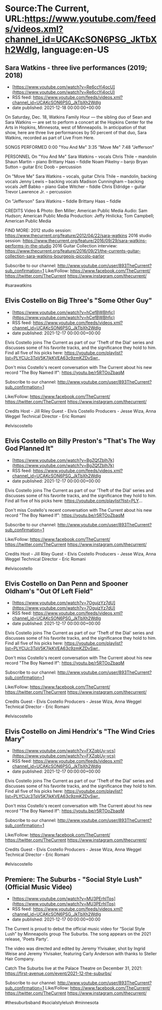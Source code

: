 # Source:The Current, URL:https://www.youtube.com/feeds/videos.xml?channel_id=UCAKcSON6PSG_JkTbXh2WdIg, language:en-US

## Sara Watkins - three live performances (2019; 2018)
 - [https://www.youtube.com/watch?v=Re6ccYi4ocU](https://www.youtube.com/watch?v=Re6ccYi4ocU)
 - RSS feed: https://www.youtube.com/feeds/videos.xml?channel_id=UCAKcSON6PSG_JkTbXh2WdIg
 - date published: 2021-12-18 00:00:00+00:00

On Saturday, Dec. 18, Watkins Family Hour — the sibling duo of Sean and Sara Watkins — are set to perform a concert at the Hopkins Center for the Arts in Hopkins, Minnesota, west of Minneapolis. In anticipation of that show, here are three live performances by 50 percent of that duo, Sara Watkins, recorded as part of Live From Here.

SONGS PERFORMED
0:00 "You And Me"
3:35 "Move Me"
7:48 "Jefferson"

PERSONNEL
On "You And Me"
Sara Watkins – vocals
Chris Thile – mandolin 
Shaun Martin – piano 
Brittany Haas – fiddle 
Noam Pikelny – banjo 
Bryan Sutton – guitar 
Eric Doob – percussion 

On "Move Me"
Sara Watkins – vocals, guitar
Chris Thile – mandolin, backing vocals
Jenny Lewis – backing vocals
Madison Cunningham – backing vocals
Jeff Babko – piano
Gabe Witcher – fiddle
Chris Eldridge – guitar
Trevor Lawrence Jr. – percussion

On "Jefferson"
Sara Watkins – fiddle
Brittany Haas – fiddle

CREDITS
Video & Photo: Ben Miller; American Public Media
Audio: Sam Hudson; American Public Media
Production: Jeffy Hnilicka; Tom Campbell; American Public Media

FIND MORE:
2012 studio session: https://www.thecurrent.org/feature/2012/04/22/sara-watkins
2016 studio session: https://www.thecurrent.org/feature/2016/09/29/sara-watkins-performs-in-the-studio
2016 Guitar Collection interview:
https://www.thecurrent.org/feature/2016/09/21/the-currents-guitar-collection-sara-watkins-bourgeois-piccolo-parlor

Subscribe to our channel:
http://www.youtube.com/user/893TheCurrent?sub_confirmation=1
Like/Follow:
https://www.facebook.com/TheCurrent/
https://twitter.com/TheCurrent
https://www.instagram.com/thecurrent/

#sarawatkins

## Elvis Costello on Big Three's "Some Other Guy"
 - [https://www.youtube.com/watch?v=hCefBWBhfjc](https://www.youtube.com/watch?v=hCefBWBhfjc)
 - RSS feed: https://www.youtube.com/feeds/videos.xml?channel_id=UCAKcSON6PSG_JkTbXh2WdIg
 - date published: 2021-12-17 00:00:00+00:00

Elvis Costello joins The Current as part of our 'Theft of the Dial' series and discusses some of his favorite tracks, and the significance they hold to him. Find all five of his picks here: https://youtube.com/playlist?list=PLYClJc3TpV5K7jkKVEA63c9zmKZDvSwr_

Don't miss Costello's recent conversation with The Current about his new record "The Boy Named If": https://youtu.be/r5RTOoZbaqM

Subscribe to our channel:
http://www.youtube.com/user/893TheCurrent?sub_confirmation=1

Like/Follow:
https://www.facebook.com/TheCurrent/
https://twitter.com/TheCurrent
https://www.instagram.com/thecurrent/

Credits
Host - Jill Riley
Guest - Elvis Costello
Producers - Jesse Wiza, Anna Weggel
Technical Director - Eric Romani

#elviscostello

## Elvis Costello on Billy Preston's "That's The Way God Planned It"
 - [https://www.youtube.com/watch?v=BgZQfZblh7k](https://www.youtube.com/watch?v=BgZQfZblh7k)
 - RSS feed: https://www.youtube.com/feeds/videos.xml?channel_id=UCAKcSON6PSG_JkTbXh2WdIg
 - date published: 2021-12-17 00:00:00+00:00

Elvis Costello joins The Current as part of our 'Theft of the Dial' series and discusses some of his favorite tracks, and the significance they hold to him. Find all five of his picks here: https://youtube.com/playlist?list=PLY...

Don't miss Costello's recent conversation with The Current about his new record "The Boy Named If": https://youtu.be/r5RTOoZbaqM

Subscribe to our channel:
http://www.youtube.com/user/893TheCurrent?sub_confirmation=1

Like/Follow:
https://www.facebook.com/TheCurrent/
https://twitter.com/TheCurrent
https://www.instagram.com/thecurrent/

Credits
Host - Jill Riley
Guest - Elvis Costello
Producers - Jesse Wiza, Anna Weggel
Technical Director - Eric Romani

#elviscostello

## Elvis Costello on Dan Penn and Spooner Oldham's "Out Of Left Field"
 - [https://www.youtube.com/watch?v=7OgujzYz7dU](https://www.youtube.com/watch?v=7OgujzYz7dU)
 - RSS feed: https://www.youtube.com/feeds/videos.xml?channel_id=UCAKcSON6PSG_JkTbXh2WdIg
 - date published: 2021-12-17 00:00:00+00:00

Elvis Costello joins The Current as part of our 'Theft of the Dial' series and discusses some of his favorite tracks, and the significance they hold to him. Find all five of his picks here: https://youtube.com/playlist?list=PLYClJc3TpV5K7jkKVEA63c9zmKZDvSwr_

Don't miss Costello's recent conversation with The Current about his new record "The Boy Named If": https://youtu.be/r5RTOoZbaqM

Subscribe to our channel:
http://www.youtube.com/user/893TheCurrent?sub_confirmation=1

Like/Follow:
https://www.facebook.com/TheCurrent/
https://twitter.com/TheCurrent
https://www.instagram.com/thecurrent/

Credits
Guest - Elvis Costello
Producers - Jesse Wiza, Anna Weggel
Technical Director - Eric Romani

#elviscostello

## Elvis Costello on Jimi Hendrix's "The Wind Cries Mary"
 - [https://www.youtube.com/watch?v=FXZqbUy-vcs](https://www.youtube.com/watch?v=FXZqbUy-vcs)
 - RSS feed: https://www.youtube.com/feeds/videos.xml?channel_id=UCAKcSON6PSG_JkTbXh2WdIg
 - date published: 2021-12-17 00:00:00+00:00

Elvis Costello joins The Current as part of our 'Theft of the Dial' series and discusses some of his favorite tracks, and the significance they hold to him. Find all five of his picks here: https://youtube.com/playlist?list=PLYClJc3TpV5K7jkKVEA63c9zmKZDvSwr_

Don't miss Costello's recent conversation with The Current about his new record "The Boy Named If": https://youtu.be/r5RTOoZbaqM

Subscribe to our channel:
http://www.youtube.com/user/893TheCurrent?sub_confirmation=1

Like/Follow:
https://www.facebook.com/TheCurrent/
https://twitter.com/TheCurrent
https://www.instagram.com/thecurrent/

Credits
Guest - Elvis Costello
Producers - Jesse Wiza, Anna Weggel
Technical Director - Eric Romani

#elviscostello

## Premiere: The Suburbs - "Social Style Lush" (Official Music Video)
 - [https://www.youtube.com/watch?v=MU3PErhITps](https://www.youtube.com/watch?v=MU3PErhITps)
 - RSS feed: https://www.youtube.com/feeds/videos.xml?channel_id=UCAKcSON6PSG_JkTbXh2WdIg
 - date published: 2021-12-17 00:00:00+00:00

The Current is proud to debut the official music video for “Social Style Lush” by Minneapolis group The Suburbs. The song appears on the 2021 release, 'Poets Party'. 

The video was directed and edited by Jeremy Ylvisaker, shot by Ingrid Weise and Jeremy Ylvisaker, featuring Carly Anderson with thanks to Steller Hair Company.

Catch The Suburbs live at the Palace Theatre on December 31, 2021: https://first-avenue.com/event/2021-12-the-suburbs/

Subscribe to our channel:
http://www.youtube.com/user/893TheCurrent?sub_confirmation=1
Like/Follow:
https://www.facebook.com/TheCurrent/
https://twitter.com/TheCurrent
https://www.instagram.com/thecurrent/

#thesuburbsband #socialstylelush #minnesota

